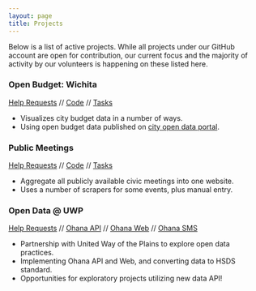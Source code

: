 ```yaml
---
layout: page
title: Projects
---
```


Below is a list of active projects. While all projects under our GitHub
account are open for contribution, our current focus and the majority of
activity by our volunteers is happening on these listed here.

### Open Budget: Wichita

[Help Requests](https://github.com/openwichita/help-wanted/issues?q=is%3Aopen+is%3Aissue+label%3Aopen-budget) //
[Code](https://github.com/openwichita/openbudgetwichita) //
[Tasks](https://github.com/openwichita/openbudgetwichita/issues)

* Visualizes city budget data in a number of ways.
* Using open budget data published on [city open data
portal](https://opendata.wichita.gov).

### Public Meetings

[Help Requests](https://github.com/openwichita/help-wanted/issues?q=is%3Aopen+is%3Aissue+label%3Apublic-meetings) //
[Code](https://github.com/openwichita/public-meetings) //
[Tasks](https://github.com/openwichita/public-meetings/issues)

* Aggregate all publicly available civic meetings into one website.
* Uses a number of scrapers for some events, plus manual entry.

### Open Data @ UWP

[Help Requests](https://github.com/openwichita/help-wanted/issues?q=is%3Aopen+is%3Aissue+label%3Auwp-open-data) //
[Ohana API](https://github.com/openwichita/ohana-api) //
[Ohana Web](https://github.com/openwichita/ohana-web-search) //
[Ohana SMS](https://github.com/openwichita/ohana-sms)

* Partnership with United Way of the Plains to explore open data practices.
* Implementing Ohana API and Web, and converting data to HSDS standard.
* Opportunities for exploratory projects utilizing new data API!
